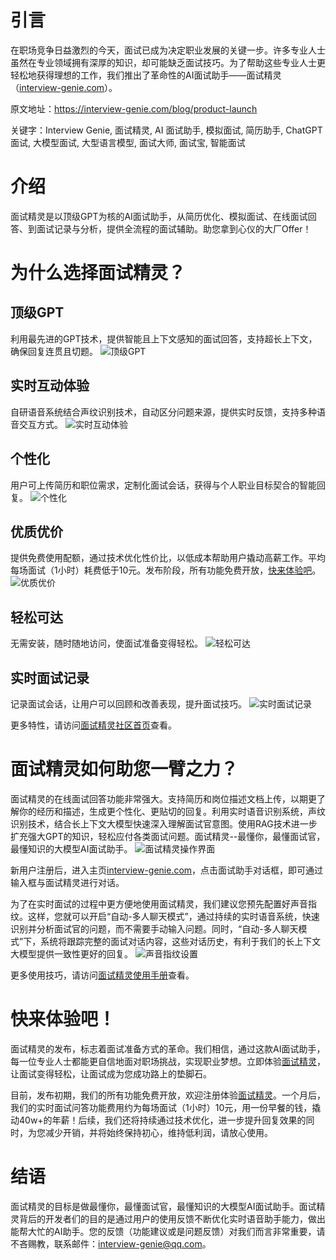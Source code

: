 # 引言
在职场竞争日益激烈的今天，面试已成为决定职业发展的关键一步。许多专业人士虽然在专业领域拥有深厚的知识，却可能缺乏面试技巧。为了帮助这些专业人士更轻松地获得理想的工作，我们推出了革命性的AI面试助手——面试精灵（[interview-genie.com](https://interview-genie.com)）。

原文地址：https://interview-genie.com/blog/product-launch

关键字：Interview Genie, 面试精灵, AI 面试助手, 模拟面试, 简历助手, ChatGPT 面试, 大模型面试, 大型语言模型, 面试大师, 面试宝, 智能面试

# 介绍
面试精灵是以顶级GPT为核的AI面试助手，从简历优化、模拟面试、在线面试回答、到面试记录与分析，提供全流程的面试辅助。助您拿到心仪的大厂Offer！

# 为什么选择面试精灵？
## 顶级GPT
利用最先进的GPT技术，提供智能且上下文感知的面试回答，支持超长上下文，确保回复连贯且切题。
![顶级GPT](https://pic.interview-genie.com/gpt-CN-sm.jpg)

## 实时互动体验
自研语音系统结合声纹识别技术，自动区分问题来源，提供实时反馈，支持多种语音交互方式。
![实时互动体验](https://pic.interview-genie.com/voice-CN-sm.jpg)

## 个性化
用户可上传简历和职位需求，定制化面试会话，获得与个人职业目标契合的智能回复。
![个性化](https://pic.interview-genie.com/customizable-CN-sm.jpg)

## 优质优价
提供免费使用配额，通过技术优化性价比，以低成本帮助用户撬动高薪工作。平均每场面试（1小时）耗费低于10元。发布阶段，所有功能免费开放，[快来体验吧](https://interview-genie.com)。
![优质优价](https://pic.interview-genie.com/affordable-CN-sm.jpg)

## 轻松可达
无需安装，随时随地访问，使面试准备变得轻松。
![轻松可达](https://pic.interview-genie.com/easily-accessible-CN-sm.jpg)

## 实时面试记录
记录面试会话，让用户可以回顾和改善表现，提升面试技巧。
![实时面试记录](https://pic.interview-genie.com/live-recording-CN-sm.jpg)


更多特性，请访问[面试精灵社区首页](https://interview-genie.com/web)查看。

# 面试精灵如何助您一臂之力？
面试精灵的在线面试回答功能非常强大。支持简历和岗位描述文档上传，以期更了解你的经历和描述，生成更个性化、更贴切的回复。利用实时语音识别系统，声纹识别技术，结合长上下文大模型快速深入理解面试官意图。使用RAG技术进一步扩充强大GPT的知识，轻松应付各类面试问题。面试精灵--最懂你，最懂面试官，最懂知识的大模型AI面试助手。
![面试精灵操作界面](https://pic.interview-genie.com/00-interview-genie-how2use-main-sm.jpg)

新用户注册后，进入主页[interview-genie.com](https://interview-genie.com)，点击面试助手对话框，即可通过输入框与面试精灵进行对话。

为了在实时面试的过程中更方便地使用面试精灵，我们建议您预先配置好声音指纹。这样，您就可以开启“自动-多人聊天模式”，通过持续的实时语音系统，快速识别并分析面试官的问题，而不需要手动输入问题。同时，“自动-多人聊天模式”下，系统将跟踪完整的面试对话内容，这些对话历史，有利于我们的长上下文大模型提供一致性更好的回复。
![声音指纹设置](https://pic.interview-genie.com/00-interview-genie-how2use-voice-signature-sm.jpg)

更多使用技巧，请访问[面试精灵使用手册](https://interview-genie.com/blog/how2use)查看。

# 快来体验吧！
面试精灵的发布，标志着面试准备方式的革命。我们相信，通过这款AI面试助手，每一位专业人士都能更自信地面对职场挑战，实现职业梦想。立即体验[面试精灵](https://interview-genie.com)，让面试变得轻松，让面试成为您成功路上的垫脚石。

目前，发布初期，我们的所有功能免费开放，欢迎注册体验[面试精灵](https://interview-genie.com)。一个月后，我们的实时面试问答功能费用约为每场面试（1小时）10元，用一份早餐的钱，撬动40w+的年薪！后续，我们还将持续通过技术优化，进一步提升回复效果的同时，为您减少开销，并将始终保持初心，维持低利润，请放心使用。

# 结语
面试精灵的目标是做最懂你，最懂面试官，最懂知识的大模型AI面试助手。面试精灵背后的开发者们的目的是通过用户的使用反馈不断优化实时语音助手能力，做出能帮大忙的AI助手。您的反馈（功能建议或是问题反馈）对我们而言非常重要，请不吝赐教，联系邮件：[interview-genie@qq.com](mailto:interview-genie@qq.com)。
